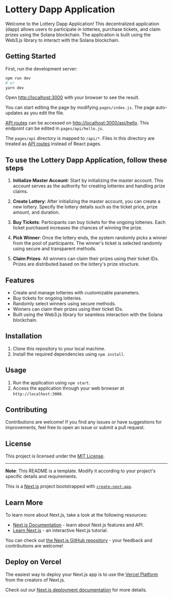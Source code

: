 # Lottery Dapp Application

Welcome to the Lottery Dapp Application! This decentralized application (dapp) allows users to participate in lotteries, purchase tickets, and claim prizes using the Solana blockchain. The application is built using the Web3.js library to interact with the Solana blockchain.

## Getting Started

First, run the development server:

```bash
npm run dev
# or
yarn dev
```

Open [http://localhost:3000](http://localhost:3000) with your browser to see the result.

You can start editing the page by modifying `pages/index.js`. The page auto-updates as you edit the file.

[API routes](https://nextjs.org/docs/api-routes/introduction) can be accessed on [http://localhost:3000/api/hello](http://localhost:3000/api/hello). This endpoint can be edited in `pages/api/hello.js`.

The `pages/api` directory is mapped to `/api/*`. Files in this directory are treated as [API routes](https://nextjs.org/docs/api-routes/introduction) instead of React pages.

## To use the Lottery Dapp Application, follow these steps

1. **Initialize Master Account**: Start by initializing the master account. This account serves as the authority for creating lotteries and handling prize claims.

2. **Create Lottery**: After initializing the master account, you can create a new lottery. Specify the lottery details such as the ticket price, prize amount, and duration.

3. **Buy Tickets**: Participants can buy tickets for the ongoing lotteries. Each ticket purchased increases the chances of winning the prize.

4. **Pick Winner**: Once the lottery ends, the system randomly picks a winner from the pool of participants. The winner's ticket is selected randomly using secure and transparent methods.

5. **Claim Prizes**: All winners can claim their prizes using their ticket IDs. Prizes are distributed based on the lottery's prize structure.

## Features

- Create and manage lotteries with customizable parameters.
- Buy tickets for ongoing lotteries.
- Randomly select winners using secure methods.
- Winners can claim their prizes using their ticket IDs.
- Built using the Web3.js library for seamless interaction with the Solana blockchain.

## Installation

1. Clone this repository to your local machine.
2. Install the required dependencies using `npm install`.

## Usage

1. Run the application using `npm start`.
2. Access the application through your web browser at `http://localhost:3000`.

## Contributing

Contributions are welcome! If you find any issues or have suggestions for improvements, feel free to open an issue or submit a pull request.


## License

This project is licensed under the [MIT License](LICENSE).

---

**Note**: This README is a template. Modify it according to your project's specific details and requirements.



This is a [Next.js](https://nextjs.org/) project bootstrapped with [`create-next-app`](https://github.com/vercel/next.js/tree/canary/packages/create-next-app).


## Learn More

To learn more about Next.js, take a look at the following resources:

- [Next.js Documentation](https://nextjs.org/docs) - learn about Next.js features and API.
- [Learn Next.js](https://nextjs.org/learn) - an interactive Next.js tutorial.

You can check out [the Next.js GitHub repository](https://github.com/vercel/next.js/) - your feedback and contributions are welcome!

## Deploy on Vercel

The easiest way to deploy your Next.js app is to use the [Vercel Platform](https://vercel.com/new?utm_medium=default-template&filter=next.js&utm_source=create-next-app&utm_campaign=create-next-app-readme) from the creators of Next.js.

Check out our [Next.js deployment documentation](https://nextjs.org/docs/deployment) for more details.
